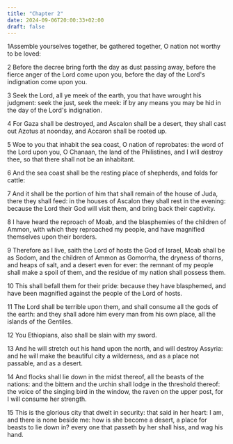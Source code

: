 ```yaml
---
title: "Chapter 2"
date: 2024-09-06T20:00:33+02:00
draft: false
---
```



1Assemble yourselves together, be gathered together, O nation not worthy to be loved:

2 Before the decree bring forth the day as dust passing away, before the fierce anger of the Lord come upon you, before the day of the Lord's indignation come upon you.

3 Seek the Lord, all ye meek of the earth, you that have wrought his judgment: seek the just, seek the meek: if by any means you may be hid in the day of the Lord's indignation.

4 For Gaza shall be destroyed, and Ascalon shall be a desert, they shall cast out Azotus at noonday, and Accaron shall be rooted up.

5 Woe to you that inhabit the sea coast, O nation of reprobates: the word of the Lord upon you, O Chanaan, the land of the Philistines, and I will destroy thee, so that there shall not be an inhabitant.

6 And the sea coast shall be the resting place of shepherds, and folds for cattle:

7 And it shall be the portion of him that shall remain of the house of Juda, there they shall feed: in the houses of Ascalon they shall rest in the evening: because the Lord their God will visit them, and bring back their captivity.

8 I have heard the reproach of Moab, and the blasphemies of the children of Ammon, with which they reproached my people, and have magnified themselves upon their borders.

9 Therefore as I live, saith the Lord of hosts the God of Israel, Moab shall be as Sodom, and the children of Ammon as Gomorrha, the dryness of thorns, and heaps of salt, and a desert even for ever: the remnant of my people shall make a spoil of them, and the residue of my nation shall possess them.

10 This shall befall them for their pride: because they have blasphemed, and have been magnified against the people of the Lord of hosts.

11 The Lord shall be terrible upon them, and shall consume all the gods of the earth: and they shall adore him every man from his own place, all the islands of the Gentiles.

12 You Ethiopians, also shall be slain with my sword.

13 And he will stretch out his hand upon the north, and will destroy Assyria: and he will make the beautiful city a wilderness, and as a place not passable, and as a desert.

14 And flocks shall lie down in the midst thereof, all the beasts of the nations: and the bittern and the urchin shall lodge in the threshold thereof: the voice of the singing bird in the window, the raven on the upper post, for I will consume her strength.

15 This is the glorious city that dwelt in security: that said in her heart: I am, and there is none beside me: how is she become a desert, a place for beasts to lie down in? every one that passeth by her shall hiss, and wag his hand.

